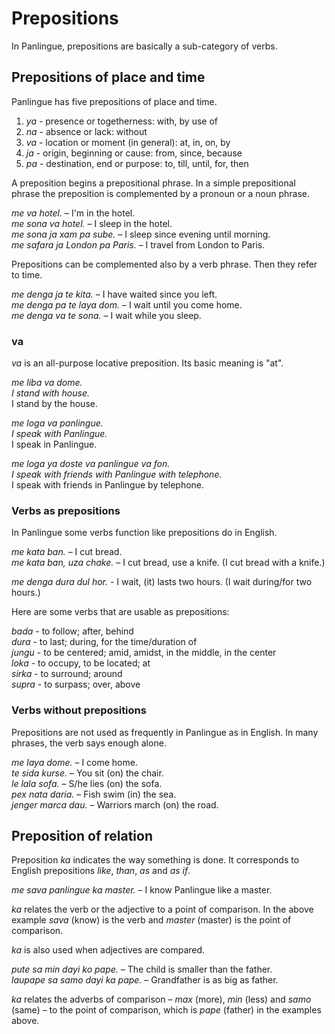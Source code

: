 
# Prepositions

In Panlingue, prepositions are basically a sub-category of verbs.

## Prepositions of place and time

Panlingue has five prepositions of place and time.

1. *ya* - presence or togetherness:
   with, by use of
2. *na* - absence or lack: without
3. *va* - location or moment (in general):
   at, in, on, by
4. *ja* - origin, beginning or cause: from, since, because
5. *pa* - destination, end or purpose: to, till, until, for, then

A preposition begins a prepositional phrase. In a simple prepositional phrase
the preposition is complemented by a pronoun or a noun phrase.

*me va hotel.*
– I'm in the hotel.  
*me sona va hotel.*
– I sleep in the hotel.  
*me sona ja xam pa sube.*
– I sleep since evening until morning.  
*me safara ja London pa Paris.*
– I travel from London to Paris.  

Prepositions can be complemented also by a verb phrase. Then they
refer to time.

*me denga ja te kita.*
– I have waited since you left.  
*me denga pa te laya dom.*
– I wait until you come home.  
*me denga va te sona.*
– I wait while you sleep.  

### va

*va* is an all-purpose locative preposition.
Its basic meaning is "at".
 
*me liba va dome.*  
_I stand with house._  
I stand by the house.
 
*me loga va panlingue.*  
_I speak with Panlingue._  
I speak in Panlingue.
 
*me loga ya doste va panlingue va fon.*  
_I speak with friends with Panlingue with telephone._  
I speak with friends in Panlingue by telephone.

### Verbs as prepositions

In Panlingue some verbs function like prepositions do in English.

*me kata ban.*
– I cut bread.  
*me kata ban, uza chake.*
– I cut bread, use a knife. (I cut bread with a knife.)  

*me denga dura dul hor.* - I wait, (it) lasts two hours. (I wait during/for two hours.)

Here are some verbs that are usable as prepositions:

*bada* - to follow; after, behind  
*dura* - to last; during, for the time/duration of  
*jungu* - to be centered; amid, amidst, in the middle, in the center  
*loka* - to occupy, to be located; at  
*sirka* - to surround; around  
*supra* - to surpass; over, above  

### Verbs without prepositions

Prepositions are not used as frequently in Panlingue as in English. In
many phrases, the verb says enough alone.

*me laya dome.*
– I come home.  
*te sida kurse.*
– You sit (on) the chair.  
*le lala sofa.*
– S/he lies (on) the sofa.  
*pex nata daria.*
– Fish swim (in) the sea.  
*jenger marca dau.*
– Warriors march (on) the road.  

## Preposition of relation

Preposition *ka* indicates the way something is done.
It corresponds to English prepositions _like_, _than_, _as_ and _as if_.

*me sava panlingue ka master.*
– I know Panlingue like a master.

*ka*
relates the verb or the adjective to a point of comparison.
In the above example
*sava*
(know) is the verb and
*master*
(master) is the point of comparison.

*ka* is also used when adjectives are compared.

*pute sa min dayi ko pape.*
– The child is smaller than the father.  
*laupape sa samo dayi ka pape.*
– Grandfather is as big as father.

*ka* relates the adverbs of comparison
– *max* (more), *min* (less) and *samo* (same) –
to the point of comparison, which is *pape* (father) in the examples above.

